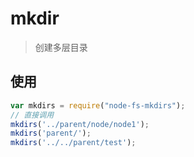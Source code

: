 # mkdir

> 创建多层目录



## 使用

``` js
var mkdirs = require("node-fs-mkdirs");
// 直接调用
mkdirs('../parent/node/node1');
mkdirs('parent/');
mkdirs('../../parent/test');
```
